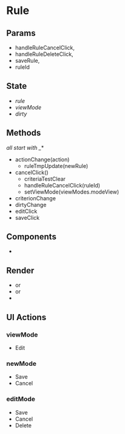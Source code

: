 # Rule

## Params
- handleRuleCancelClick,
- handleRuleDeleteClick,
- saveRule,
- ruleId

## State
- _rule_
- _viewMode_
- _dirty_

## Methods
*all start with _**
- actionChange(action)
  - ruleTmpUpdate(newRule)
- cancelClick()
  - criteriaTestClear
  - handleRuleCancelClick(ruleId)
  - setViewMode(viewModes.modeView)
- criterionChange
- dirtyChange
- editClick
- saveClick


## Components
- <RuleActionButtons />

## Render
- <CriteriaView /> or <CriteriaEdit />
- <ActionsView /> or <ActionsEdit />
- <TestCriteriaResults />

## UI Actions

### viewMode
- Edit

### newMode
- Save
- Cancel

### editMode
- Save
- Cancel
- Delete
